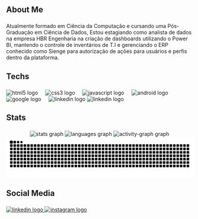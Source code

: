 <h2 align="left">About Me</h2>

###

<p align="left">Atualmente formado em Ciência da Computação e cursando uma Pós-Graduação em Ciência de Dados, Estou estagiando como analista de dados na empresa HBR Engenharia na criação de dashboards utilizando o Power BI, mantendo o controle de inventários de T.I e gerenciando o ERP conhecido como Sienge para autorização de ações para usuários e perfis dentro da plataforma.</p>

###

<h2 align="left">Techs</h2>

###

<div align="left">
  <img src="https://cdn.jsdelivr.net/gh/devicons/devicon/icons/html5/html5-original.svg" height="40" alt="html5 logo"  />
  <img width="12" />
  <img src="https://cdn.jsdelivr.net/gh/devicons/devicon/icons/css3/css3-original.svg" height="40" alt="css3 logo"  />
  <img width="12" />
  <img src="https://cdn.jsdelivr.net/gh/devicons/devicon/icons/javascript/javascript-original.svg" height="40" alt="javascript logo"  />
  <img width="12" />
  <img src="https://cdn.jsdelivr.net/gh/devicons/devicon/icons/android/android-original.svg" height="40" alt="android logo"  />
  <img width="12" />
  <img src="https://cdn.jsdelivr.net/gh/devicons/devicon/icons/google/google-original.svg" height="40" alt="google logo"  />
  <img width="12" />
  <img src="https://cdn.jsdelivr.net/gh/devicons/devicon/icons/linkedin/linkedin-original.svg" height="40" alt="linkedin logo"  />
  <img src="https://img.icons8.com/?size=100&id=Ny0t2MYrJ70p&format=png&color=000000" height="40" alt="linkedin logo"  />

</div>

###

<h2 align="left">Stats</h2>

###

<div align="center">
  <img src="https://github-readme-stats.vercel.app/api?username=TreepzZ&hide_title=false&hide_rank=false&show_icons=true&include_all_commits=true&count_private=true&disable_animations=false&theme=gruvbox_light&locale=pt-br&hide_border=false&order=1" height="150" alt="stats graph"  />
  <img src="https://github-readme-stats.vercel.app/api/top-langs?username=TreepzZ&locale=pt-br&hide_title=false&layout=compact&card_width=320&langs_count=5&theme=gruvbox_light&hide_border=false&order=2" height="150" alt="languages graph"  />
  <img src="https://github-readme-activity-graph.vercel.app/graph?username=TreepzZ&radius=16&theme=gruvbox&area=true&order=5" height="300" alt="activity-graph graph"  />
</div>

<picture align="center">
  <source media="(prefers-color-scheme: dark)" srcset="https://raw.githubusercontent.com/TreepzZ/TreepzZ/output/github-contribution-grid-snake-dark.svg">
  <source media="(prefers-color-scheme: light)" srcset="https://raw.githubusercontent.com/TreepzZ/TreepzZ/output/github-contribution-grid-snake-dark.svg">
  <img align="center" alt="github contribution grid snake animation" src="https://raw.githubusercontent.com/TreepzZ/TreepzZ/output/github-contribution-grid-snake.svg">
</picture>

###

<h2 align="left">Social Media</h2>

###

<div align="left">
  <a href="https://www.linkedin.com/in/rafael-ferreira-60780b233/" target="_blank">
    <img src="https://raw.githubusercontent.com/maurodesouza/profile-readme-generator/master/src/assets/icons/social/linkedin/default.svg" width="52" height="40" alt="linkedin logo"  />
  </a>
  <a href="https://www.instagram.com/raffz.0/" target="_blank">
    <img src="https://raw.githubusercontent.com/maurodesouza/profile-readme-generator/master/src/assets/icons/social/instagram/default.svg" width="52" height="40" alt="instagram logo"  />
  </a>
</div>

###
